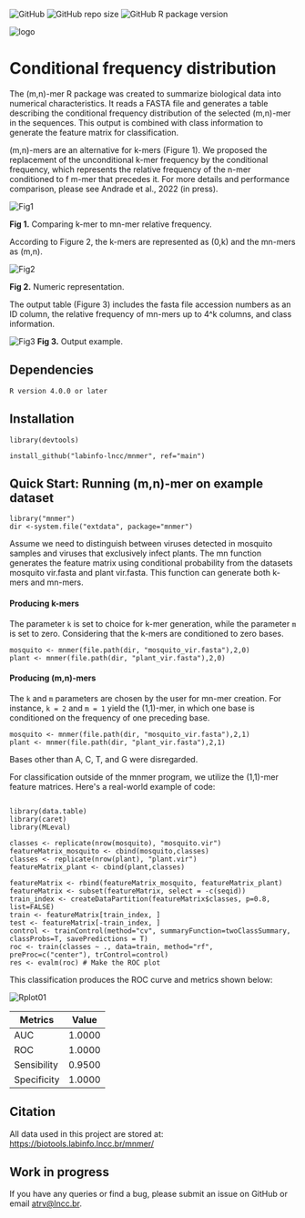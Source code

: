 ![GitHub](https://img.shields.io/github/license/labinfo-lncc/mnmer?style=plastic)
![GitHub repo size](https://img.shields.io/github/repo-size/labinfo-lncc/mnmer?style=plastic)
![GitHub R package version](https://img.shields.io/github/r-package/v/labinfo-lncc/mnmer?style=plastic)

![logo](https://user-images.githubusercontent.com/57667417/191082345-57fed066-37e9-4a8a-a65a-c9562d0625a4.png)

# Conditional frequency distribution

The (m,n)-mer R package was created to summarize biological data into numerical characteristics. It reads a FASTA file and generates a table describing the conditional frequency distribution of the selected (m,n)-mer in the sequences. This output is combined with class information to generate the feature matrix for classification.

(m,n)-mers are an alternative for k-mers (Figure 1). We proposed the replacement of the unconditional k-mer frequency by the conditional frequency, which represents the relative frequency of the n-mer conditioned to f m-mer that precedes it. For more details and performance comparison, please see Andrade et al., 2022 (in press).

![Fig1](https://user-images.githubusercontent.com/57667417/191081859-0b0ae464-f257-4c82-9dea-8d4629605357.png)


**Fig 1.** Comparing k-mer to mn-mer relative frequency.

According to Figure 2, the k-mers are represented as (0,k) and the mn-mers as (m,n).

![Fig2](https://user-images.githubusercontent.com/57667417/193356992-faa03a21-fb0a-48cc-b3fb-975021060b79.png)

**Fig 2.** Numeric representation.

The output table (Figure 3) includes the fasta file accession numbers as an ID column, the relative frequency of mn-mers up to 4^k columns, and class information. 

![Fig3](https://user-images.githubusercontent.com/57667417/191082016-b6835c4c-c115-498d-a2d1-c7d93ec20fe5.png)
**Fig 3.** Output example.


## Dependencies

```
R version 4.0.0 or later
```

## Installation

```
library(devtools)

install_github("labinfo-lncc/mnmer", ref="main")
```


## Quick Start: Running (m,n)-mer on example dataset

```
library("mnmer")
dir <-system.file("extdata", package="mnmer")
```

Assume we need to distinguish between viruses detected in mosquito samples and viruses that exclusively infect plants. The mn function generates the feature matrix using conditional probability from the datasets mosquito vir.fasta and plant vir.fasta. This function can generate both k-mers and mn-mers.

#### Producing k-mers

The parameter ```k``` is set to choice for k-mer generation, while the parameter ```m``` is set to zero. Considering that the k-mers are conditioned to zero bases.

```
mosquito <- mnmer(file.path(dir, "mosquito_vir.fasta"),2,0)
plant <- mnmer(file.path(dir, "plant_vir.fasta"),2,0)
```

#### Producing (m,n)-mers 

The ```k``` and ```m``` parameters are chosen by the user for mn-mer creation. For instance, ```k = 2``` and ```m = 1``` yield the (1,1)-mer, in which one base is conditioned on the frequency of one preceding base.

```
mosquito <- mnmer(file.path(dir, "mosquito_vir.fasta"),2,1)
plant <- mnmer(file.path(dir, "plant_vir.fasta"),2,1)
```

Bases other than A, C, T, and G were disregarded.

For classification outside of the mnmer program, we utilize the (1,1)-mer feature matrices. Here's a real-world example of code:

```

library(data.table)
library(caret)
library(MLeval)

classes <- replicate(nrow(mosquito), "mosquito.vir")
featureMatrix_mosquito <- cbind(mosquito,classes)
classes <- replicate(nrow(plant), "plant.vir")
featureMatrix_plant <- cbind(plant,classes)

featureMatrix <- rbind(featureMatrix_mosquito, featureMatrix_plant)
featureMatrix <- subset(featureMatrix, select = -c(seqid))
train_index <- createDataPartition(featureMatrix$classes, p=0.8, list=FALSE)
train <- featureMatrix[train_index, ]
test <- featureMatrix[-train_index, ]
control <- trainControl(method="cv", summaryFunction=twoClassSummary, classProbs=T, savePredictions = T)
roc <- train(classes ~ ., data=train, method="rf", preProc=c("center"), trControl=control)
res <- evalm(roc) # Make the ROC plot

```

This classification produces the ROC curve and metrics shown below:


![Rplot01](https://user-images.githubusercontent.com/57667417/191288837-2f13cee0-96f8-48fb-a4e0-e7e28d832efe.png)


Metrics | Value
--- | ---
AUC | 1.0000
ROC | 1.0000
Sensibility | 0.9500
Specificity | 1.0000

## Citation

All data used in this project are stored at: https://biotools.labinfo.lncc.br/mnmer/ 


## Work in progress

If you have any queries or find a bug, please submit an issue on GitHub or email atrv@lncc.br.
